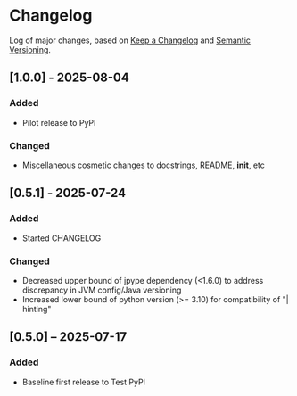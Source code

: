 # Changelog

Log of major changes, based on [Keep a Changelog](https://keepachangelog.com/en/1.1.0/) and [Semantic Versioning](https://semver.org/spec/v2.0.0.html).

## [1.0.0] - 2025-08-04

### Added

- Pilot release to PyPI

### Changed

- Miscellaneous cosmetic changes to docstrings, README, __init__, etc

## [0.5.1] - 2025-07-24

### Added

- Started CHANGELOG

### Changed

- Decreased upper bound of jpype dependency (<1.6.0) to address discrepancy in JVM config/Java versioning
- Increased lower bound of python version (>= 3.10) for compatibility of "| hinting"

## [0.5.0] – 2025-07-17

### Added

- Baseline first release to Test PyPI